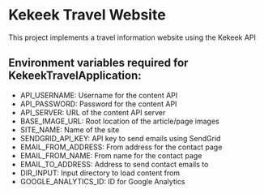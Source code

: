 # Kekeek Travel Website
This project implements a travel information website using the Kekeek API

Environment variables required for KekeekTravelApplication:
--
- API_USERNAME: Username for the content API
- API_PASSWORD: Password for the content API
- API_SERVER: URL of the content API server
- BASE_IMAGE_URL: Root location of the article/page images
- SITE_NAME: Name of the site
- SENDGRID_API_KEY: API key to send emails using SendGrid
- EMAIL_FROM_ADDRESS: From address for the contact page
- EMAIL_FROM_NAME: From name for the contact page
- EMAIL_TO_ADDRESS: Address to send contact emails to
- DIR_INPUT: Input directory to load content from
- GOOGLE_ANALYTICS_ID: ID for Google Analytics
